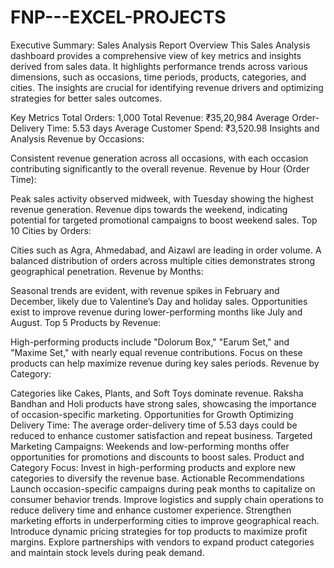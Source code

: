 # FNP---EXCEL-PROJECTS

Executive Summary: Sales Analysis Report
Overview
This Sales Analysis dashboard provides a comprehensive view of key metrics and insights derived from sales data. It highlights performance trends across various dimensions, such as occasions, time periods, products, categories, and cities. The insights are crucial for identifying revenue drivers and optimizing strategies for better sales outcomes.

Key Metrics
Total Orders: 1,000
Total Revenue: ₹35,20,984
Average Order-Delivery Time: 5.53 days
Average Customer Spend: ₹3,520.98
Insights and Analysis
Revenue by Occasions:

Consistent revenue generation across all occasions, with each occasion contributing significantly to the overall revenue.
Revenue by Hour (Order Time):

Peak sales activity observed midweek, with Tuesday showing the highest revenue generation.
Revenue dips towards the weekend, indicating potential for targeted promotional campaigns to boost weekend sales.
Top 10 Cities by Orders:

Cities such as Agra, Ahmedabad, and Aizawl are leading in order volume.
A balanced distribution of orders across multiple cities demonstrates strong geographical penetration.
Revenue by Months:

Seasonal trends are evident, with revenue spikes in February and December, likely due to Valentine’s Day and holiday sales.
Opportunities exist to improve revenue during lower-performing months like July and August.
Top 5 Products by Revenue:

High-performing products include "Dolorum Box," "Earum Set," and "Maxime Set," with nearly equal revenue contributions.
Focus on these products can help maximize revenue during key sales periods.
Revenue by Category:

Categories like Cakes, Plants, and Soft Toys dominate revenue.
Raksha Bandhan and Holi products have strong sales, showcasing the importance of occasion-specific marketing.
Opportunities for Growth
Optimizing Delivery Time:
The average order-delivery time of 5.53 days could be reduced to enhance customer satisfaction and repeat business.
Targeted Marketing Campaigns:
Weekends and low-performing months offer opportunities for promotions and discounts to boost sales.
Product and Category Focus:
Invest in high-performing products and explore new categories to diversify the revenue base.
Actionable Recommendations
Launch occasion-specific campaigns during peak months to capitalize on consumer behavior trends.
Improve logistics and supply chain operations to reduce delivery time and enhance customer experience.
Strengthen marketing efforts in underperforming cities to improve geographical reach.
Introduce dynamic pricing strategies for top products to maximize profit margins.
Explore partnerships with vendors to expand product categories and maintain stock levels during peak demand.
